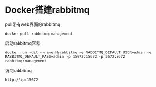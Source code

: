 # Docker搭建rabbitmq

pull带有web界面的rabbitmq

```
docker pull rabbitmq:management
```

启动rabbitmq容器

```
docker run -dit --name Myrabbitmq -e RABBITMQ_DEFAULT_USER=admin -e RABBITMQ_DEFAULT_PASS=admin -p 15672:15672 -p 5672:5672 rabbitmq:management
```

访问rabbitmq

```
http://ip:15672
```

